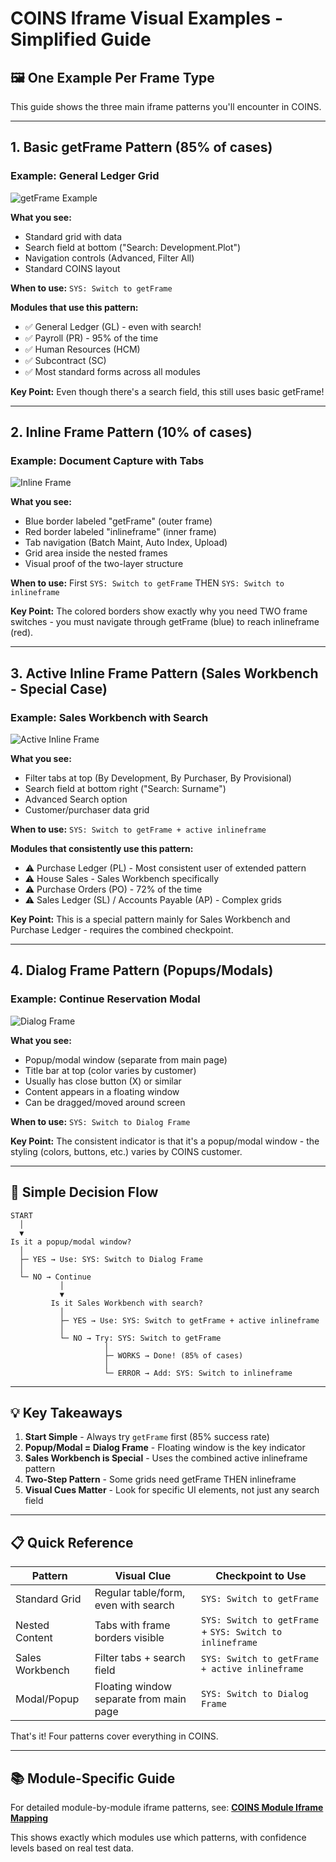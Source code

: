 # COINS Iframe Visual Examples - Simplified Guide

## 🖼️ One Example Per Frame Type

This guide shows the three main iframe patterns you'll encounter in COINS.

---

## 1. Basic getFrame Pattern (85% of cases)

### Example: General Ledger Grid
![getFrame Example](./screenshots/getFrame_3.png)

**What you see:**
- Standard grid with data
- Search field at bottom ("Search: Development.Plot")
- Navigation controls (Advanced, Filter All)
- Standard COINS layout

**When to use:** `SYS: Switch to getFrame`

**Modules that use this pattern:**
- ✅ General Ledger (GL) - even with search!
- ✅ Payroll (PR) - 95% of the time
- ✅ Human Resources (HCM)
- ✅ Subcontract (SC)
- ✅ Most standard forms across all modules

**Key Point:** Even though there's a search field, this still uses basic getFrame!

---

## 2. Inline Frame Pattern (10% of cases)

### Example: Document Capture with Tabs
![Inline Frame](./screenshots/inlineframe.png)

**What you see:**
- Blue border labeled "getFrame" (outer frame)
- Red border labeled "inlineframe" (inner frame)
- Tab navigation (Batch Maint, Auto Index, Upload)
- Grid area inside the nested frames
- Visual proof of the two-layer structure

**When to use:** First `SYS: Switch to getFrame` THEN `SYS: Switch to inlineframe`

**Key Point:** The colored borders show exactly why you need TWO frame switches - you must navigate through getFrame (blue) to reach inlineframe (red).

---

## 3. Active Inline Frame Pattern (Sales Workbench - Special Case)

### Example: Sales Workbench with Search
![Active Inline Frame](./screenshots/inlineframe.active.png)

**What you see:**
- Filter tabs at top (By Development, By Purchaser, By Provisional)
- Search field at bottom right ("Search: Surname")
- Advanced Search option
- Customer/purchaser data grid

**When to use:** `SYS: Switch to getFrame + active inlineframe`

**Modules that consistently use this pattern:**
- ⚠️ Purchase Ledger (PL) - Most consistent user of extended pattern
- ⚠️ House Sales - Sales Workbench specifically
- ⚠️ Purchase Orders (PO) - 72% of the time
- ⚠️ Sales Ledger (SL) / Accounts Payable (AP) - Complex grids

**Key Point:** This is a special pattern mainly for Sales Workbench and Purchase Ledger - requires the combined checkpoint.

---

## 4. Dialog Frame Pattern (Popups/Modals)

### Example: Continue Reservation Modal
![Dialog Frame](./screenshots/dialogFrame.png)

**What you see:**
- Popup/modal window (separate from main page)
- Title bar at top (color varies by customer)
- Usually has close button (X) or similar
- Content appears in a floating window
- Can be dragged/moved around screen

**When to use:** `SYS: Switch to Dialog Frame`

**Key Point:** The consistent indicator is that it's a popup/modal window - the styling (colors, buttons, etc.) varies by COINS customer.

---

## 🎯 Simple Decision Flow

```
START
  │
  ▼
Is it a popup/modal window?
  │
  ├─ YES → Use: SYS: Switch to Dialog Frame
  │
  └─ NO → Continue
           │
           ▼
         Is it Sales Workbench with search?
           │
           ├─ YES → Use: SYS: Switch to getFrame + active inlineframe
           │
           └─ NO → Try: SYS: Switch to getFrame
                     │
                     ├─ WORKS → Done! (85% of cases)
                     │
                     └─ ERROR → Add: SYS: Switch to inlineframe
```

---

## 💡 Key Takeaways

1. **Start Simple** - Always try `getFrame` first (85% success rate)
2. **Popup/Modal = Dialog Frame** - Floating window is the key indicator
3. **Sales Workbench is Special** - Uses the combined active inlineframe pattern
4. **Two-Step Pattern** - Some grids need getFrame THEN inlineframe
5. **Visual Cues Matter** - Look for specific UI elements, not just any search field

---

## 📋 Quick Reference

| Pattern | Visual Clue | Checkpoint to Use |
|---------|-------------|-------------------|
| Standard Grid | Regular table/form, even with search | `SYS: Switch to getFrame` |
| Nested Content | Tabs with frame borders visible | `SYS: Switch to getFrame` + `SYS: Switch to inlineframe` |
| Sales Workbench | Filter tabs + search field | `SYS: Switch to getFrame + active inlineframe` |
| Modal/Popup | Floating window separate from main page | `SYS: Switch to Dialog Frame` |

That's it! Four patterns cover everything in COINS.

---

## 📚 Module-Specific Guide

For detailed module-by-module iframe patterns, see: **[COINS Module Iframe Mapping](./COINS_MODULE_IFRAME_MAPPING.md)**

This shows exactly which modules use which patterns, with confidence levels based on real test data.